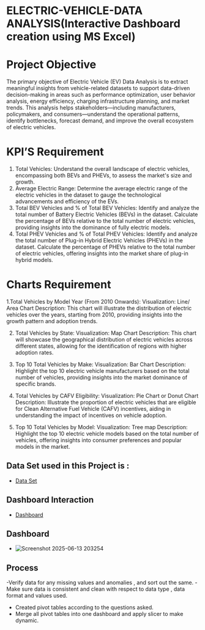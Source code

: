 # ELECTRIC-VEHICLE-DATA ANALYSIS(Interactive Dashboard creation using MS Excel)
# Project Objective
The primary objective of Electric Vehicle (EV) Data Analysis is to extract meaningful insights from vehicle-related datasets to support data-driven decision-making in areas such as performance optimization, user behavior analysis, energy efficiency, charging infrastructure planning, and market trends. This analysis helps stakeholders—including manufacturers, policymakers, and consumers—understand the operational patterns, identify bottlenecks, forecast demand, and improve the overall ecosystem of electric vehicles.

# KPI’S Requirement

1. Total Vehicles:
Understand the overall landscape of electric vehicles, encompassing both BEVs and PHEVs, to assess the market's size and growth.
2. Average Electric Range:
Determine the average electric range of the electric vehicles in the dataset to gauge the technological advancements and efficiency of the EVs.
3. Total BEV Vehicles and % of Total BEV Vehicles:
Identify and analyze the total number of Battery Electric Vehicles (BEVs) in the dataset.
Calculate the percentage of BEVs relative to the total number of electric vehicles, providing insights into the dominance of fully electric models.
4. Total PHEV Vehicles and % of Total PHEV Vehicles:
Identify and analyze the total number of Plug-in Hybrid Electric Vehicles (PHEVs) in the dataset.
Calculate the percentage of PHEVs relative to the total number of electric vehicles, offering insights into the market share of plug-in hybrid models.


# Charts Requirement

1.Total Vehicles by Model Year (From 2010 Onwards):
Visualization: Line/ Area Chart
Description: This chart will illustrate the distribution of electric vehicles over the years, starting from 2010, providing insights into the growth pattern and adoption trends.

2. Total Vehicles by State:
Visualization: Map Chart 
Description: This chart will showcase the geographical distribution of electric vehicles across different states, allowing for the identification of regions with higher adoption rates.

4. Top 10 Total Vehicles by Make:
Visualization: Bar Chart 
Description: Highlight the top 10 electric vehicle manufacturers based on the total number of vehicles, providing insights into the market dominance of specific brands.

6. Total Vehicles by CAFV Eligibility:
Visualization: Pie Chart or Donut Chart
Description: Illustrate the proportion of electric vehicles that are eligible for Clean Alternative Fuel Vehicle (CAFV) incentives, aiding in understanding the impact of incentives on vehicle adoption.

8. Top 10 Total Vehicles by Model:
Visualization: Tree map
Description: Highlight the top 10 electric vehicle models based on the total number of vehicles, offering insights into consumer preferences and popular models in the market.

## Data Set used in this Project is :
- <a href="https://github.com/AnuragBarkhane/Data-Analysis-for-EV-/blob/main/Electric%20Vehicle%20Presentation.pptx">Data Set</a>

## Dashboard Interaction
- <a href="https://github.com/AnuragBarkhane/Data-Analysis-for-EV-">Dashboard</a>

## Dashboard 
- ![Screenshot 2025-06-13 203254](https://github.com/user-attachments/assets/199b1eb3-e3f7-48c4-a267-a5d17401d5b4)

## Process
-Verify data for any missing values and anomalies , and sort out the same.
-Make sure data is consistent and clean with respect to data type , data format and values used.
- Created pivot tables according to the questions asked.
- Merge all pivot tables into one dashboard and apply slicer to make dynamic.


